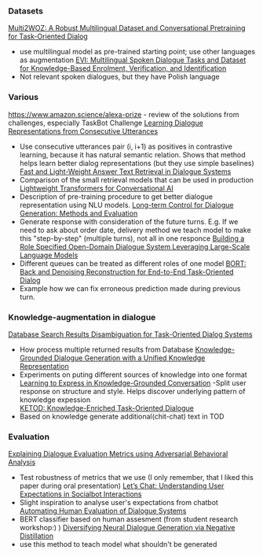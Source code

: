
### Datasets
[Multi2WOZ: A Robust Multilingual Dataset and Conversational Pretraining for Task-Oriented Dialog](https://aclanthology.org/2022.naacl-main.270/)
- use multilingual model as pre-trained starting point; use other languages as augmentation
 [EVI: Multilingual Spoken Dialogue Tasks and Dataset for Knowledge-Based Enrolment, Verification, and Identification](https://aclanthology.org/2022.findings-naacl.124.pdf)
- Not relevant spoken dialogues, but they have Polish language


### Various
 https://www.amazon.science/alexa-prize - review of the solutions from challenges, especially TaskBot Challenge
[Learning Dialogue Representations from Consecutive Utterances](https://aclanthology.org/2022.naacl-main.55/)
- Use consecutive utterances pair (i, i+1) as positives in contrastive learning, because it has natural semantic relation. Shows that method helps learn better dialog representations (but they use simple baselines)
 [Fast and Light-Weight Answer Text Retrieval in Dialogue Systems](https://aclanthology.org/2022.naacl-industry.37/)
- Comparison of the small retrieval models that can be used in production
 [Lightweight Transformers for Conversational AI](https://aclanthology.org/2022.naacl-industry.25/)
 - Description of pre-training procedure to get better dialogue representation using NLU models.
[Long-term Control for Dialogue Generation: Methods and Evaluation](https://aclanthology.org/2022.naacl-main.54/)
- Generate response with consideration of the future turns. E.g. If we need to ask about order date, delivery method we teach model to make this "step-by-step" (multiple turns), not all in one responce
[Building a Role Specified Open-Domain Dialogue System Leveraging Large-Scale Language Models](https://aclanthology.org/2022.naacl-main.155/)
- Different queues can be treated as different roles of one model
[BORT: Back and Denoising Reconstruction for End-to-End Task-Oriented Dialog](https://aclanthology.org/2022.findings-naacl.166/)
- Example how we can fix erroneous prediction made during previous turn.



### Knowledge-augmentation in dialogue	
[Database Search Results Disambiguation for Task-Oriented Dialog Systems](https://aclanthology.org/2022.naacl-main.85/)
- How process multiple returned results from Database
[Knowledge-Grounded Dialogue Generation with a Unified Knowledge Representation](https://aclanthology.org/2022.naacl-main.15/)
- Experiments on puting different sources of knowledge into one format
[Learning to Express in Knowledge-Grounded Conversation](https://aclanthology.org/2022.naacl-main.164/)
-Split user response on structure and style. Helps discover underlying pattern of knowledge expession  
[KETOD: Knowledge-Enriched Task-Oriented Dialogue](https://aclanthology.org/2022.findings-naacl.197/)
- Based on knowledge generate additional(chit-chat) text in TOD


### Evaluation
[Explaining Dialogue Evaluation Metrics using Adversarial Behavioral Analysis](https://aclanthology.org/2022.naacl-main.430)
- Test robustness of metrics that we use (I only remember, that I liked this paper during oral presentation)
[Let’s Chat: Understanding User Expectations in Socialbot Interactions](https://aclanthology.org/2022.hcinlp-1.5.)
- Slight inspiration to analyse user's expectations from chatbot 
[Automating Human Evaluation of Dialogue Systems](https://aclanthology.org/2022.naacl-srw.29/)
- BERT classifier based on human assesment (from student research workshop:) )
 [Diversifying Neural Dialogue Generation via Negative Distillation](https://aclanthology.org/2022.naacl-main.31)
- use this method to teach model what shouldn't be generated